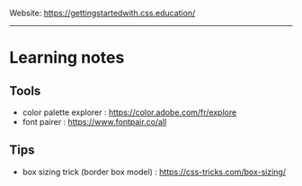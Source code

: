 Website: https://gettingstartedwith.css.education/

--- 

# Learning notes 

## Tools
- color palette explorer : https://color.adobe.com/fr/explore
- font pairer : https://www.fontpair.co/all

## Tips
- box sizing trick (border box model) : https://css-tricks.com/box-sizing/
